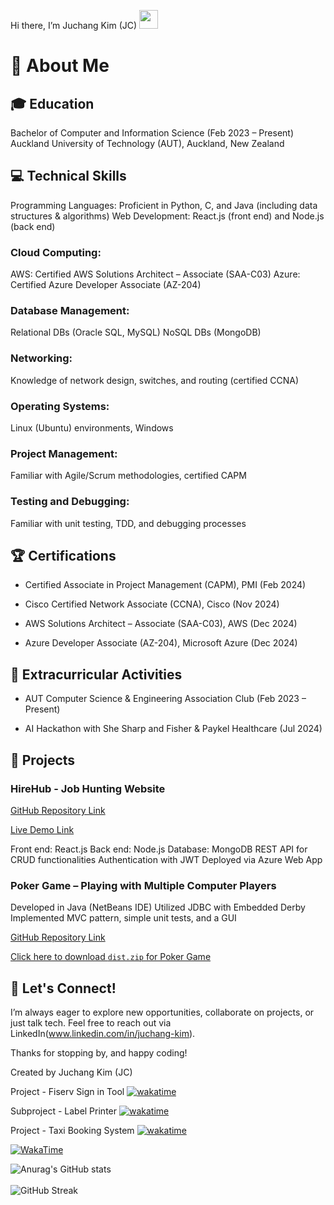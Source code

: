 Hi there, I’m Juchang Kim (JC) <img src="https://media.giphy.com/media/hvRJCLFzcasrR4ia7z/giphy.gif" width="30px">

# :wave: About Me

## :mortar_board: Education
Bachelor of Computer and Information Science (Feb 2023 – Present)
Auckland University of Technology (AUT), Auckland, New Zealand


## :computer: Technical Skills
Programming Languages: Proficient in Python, C, and Java (including data structures & algorithms)
Web Development: React.js (front end) and Node.js (back end)

### Cloud Computing:
AWS: Certified AWS Solutions Architect – Associate (SAA-C03)
Azure: Certified Azure Developer Associate (AZ-204)

### Database Management:
Relational DBs (Oracle SQL, MySQL)
NoSQL DBs (MongoDB)

### Networking: 
Knowledge of network design, switches, and routing (certified CCNA)

### Operating Systems: 
Linux (Ubuntu) environments, Windows

### Project Management: 
Familiar with Agile/Scrum methodologies, certified CAPM

### Testing and Debugging: 
Familiar with unit testing, TDD, and debugging processes

## :trophy: Certifications
- Certified Associate in Project Management (CAPM), PMI (Feb 2024)

- Cisco Certified Network Associate (CCNA), Cisco (Nov 2024)

- AWS Solutions Architect – Associate (SAA-C03), AWS (Dec 2024)

- Azure Developer Associate (AZ-204), Microsoft Azure (Dec 2024)


## :star2: Extracurricular Activities
- AUT Computer Science & Engineering Association Club (Feb 2023 – Present)

- AI Hackathon with She Sharp and Fisher & Paykel Healthcare (Jul 2024)


## :rocket: Projects
### HireHub - Job Hunting Website
[GitHub Repository Link](https://github.com/JuchangKim/HireHubWeb.git)

[Live Demo Link](https://hirehub-bbfsh4a5feexh3gt.newzealandnorth-01.azurewebsites.net/)

Front end: React.js
Back end: Node.js
Database: MongoDB
REST API for CRUD functionalities
Authentication with JWT
Deployed via Azure Web App

### Poker Game – Playing with Multiple Computer Players
Developed in Java (NetBeans IDE)
Utilized JDBC with Embedded Derby
Implemented MVC pattern, simple unit tests, and a GUI

[GitHub Repository Link](https://github.com/JuchangKim/PokerApp.git)

[Click here to download `dist.zip` for Poker Game](https://github.com/JuchangKim/PokerApp/raw/main/Assignment1/dist.zip)


## :handshake: Let's Connect!
I’m always eager to explore new opportunities, collaborate on projects, or just talk tech. Feel free to reach out via LinkedIn(www.linkedin.com/in/juchang-kim).

Thanks for stopping by, and happy coding!

Created by Juchang Kim (JC)

Project - Fiserv Sign in Tool
[![wakatime](https://wakatime.com/badge/user/6dde0cf2-3771-48b7-966f-8af3d78cd884/project/d2f2d174-8a5a-4ae1-8728-1bf1b483cc04.svg)](https://wakatime.com/badge/user/6dde0cf2-3771-48b7-966f-8af3d78cd884/project/d2f2d174-8a5a-4ae1-8728-1bf1b483cc04)

Subproject - Label Printer
[![wakatime](https://wakatime.com/badge/user/6dde0cf2-3771-48b7-966f-8af3d78cd884/project/cf9e0d3d-c35e-4a04-a5b5-27a2910aab0e.svg)](https://wakatime.com/badge/user/6dde0cf2-3771-48b7-966f-8af3d78cd884/project/cf9e0d3d-c35e-4a04-a5b5-27a2910aab0e)

Project - Taxi Booking System
[![wakatime](https://wakatime.com/badge/user/6dde0cf2-3771-48b7-966f-8af3d78cd884/project/6725cd01-578c-4fc1-baa5-3998ffdfd891.svg)](https://wakatime.com/badge/user/6dde0cf2-3771-48b7-966f-8af3d78cd884/project/6725cd01-578c-4fc1-baa5-3998ffdfd891)


[![WakaTime](https://wakatime.com/share/@JCKim/7c6b8f23-ef4d-454a-90c7-f9b19da6e338.png)](https://wakatime.com/)


    
![Anurag's GitHub stats](https://github-readme-stats.vercel.app/api?username=JuchangKim)
<br>
<br>
![GitHub Streak](https://streak-stats.demolab.com?user=JuchangKim&theme=vue&mode=weekly)
